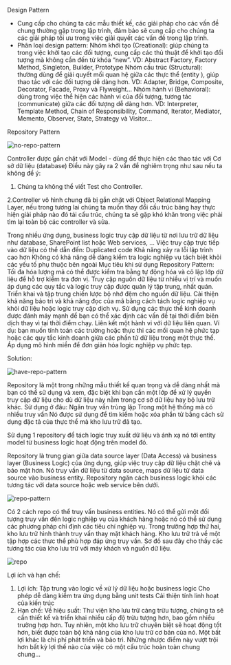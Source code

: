 Design Pattern
- Cung cấp cho chúng ta các mẫu thiết kế, các giải pháp cho các vấn đề chung thường gặp trong lập trình, đảm bảo sẽ cung cấp cho chúng ta các giải pháp tối ưu trong việc giải quyết các vấn đề trong lập trình.
- Phân loại design pattern:
Nhóm khởi tạo (Creational): giúp chúng ta trong việc khởi tạo các đối tượng, cung cấp các thủ thuật để khởi tạo đối tượng mà không cần đến từ khóa “new”. VD: Abstract Factory, Factory Method, Singleton, Builder, Prototype 
Nhóm cấu trúc (Structural): thường dùng để giải quyết mối quan hệ giữa các thực thể (entity	), giúp thao tác với các đối tượng dễ dàng hơn. VD: Adapter, Bridge, Composite, Decorator, Facade, Proxy và Flyweight...
Nhóm hành vi (Behavioral): dùng trong việc thể hiện các hành vi của đối tượng, tương tác (communicate) giữa các đối tượng dễ dàng hơn. VD: Interpreter, Template Method, Chain of Responsibility, Command, Iterator, Mediator, Memento, Observer, State, Strategy và Visitor...

Repository Pattern


![no-repo-pattern](https://user-images.githubusercontent.com/74781135/164414089-1ccdae24-e2f3-412b-bf43-11bd16ba15bd.png)




Controller được gắn chặt với Model - dùng để thực hiện các thao tác với Cơ sở dữ liệu (database)
Điều này gây ra 2 vấn đề nghiêm trọng như sau nếu ta không để ý:
1. Chúng ta không thể viết Test cho Controller.


2.Controller vô hình chung đã bị gắn chặt với Object Relational Mapping  Layer, nếu trong tương lai chúng ta muốn thay đổi cấu trúc bảng hay thực hiện giải pháp nào đó tái cấu trúc, chúng ta sẽ gặp khó khăn trong việc phải tìm lại toàn bộ các controller và sửa.



Trong nhiều ứng dụng, business logic truy cập dữ liệu từ nơi lưu trữ dữ liệu như 
database, SharePoint list hoặc Web services, … Việc truy cập trực tiếp vào dữ liệu có thể dẫn đến:
Duplicated code
Khả năng xảy ra lỗi lập trình cao hơn
Không có khả năng dễ dàng kiểm tra logic nghiệp vụ tách biệt khỏi các yếu tố phụ thuộc bên ngoài
Mục tiêu khi sử dụng Repository Pattern:
Tối đa hóa lượng mã có thể được kiểm tra bằng tự động hóa và cô lập lớp dữ liệu để hỗ trợ kiểm tra đơn vị.
Truy cập nguồn dữ liệu từ nhiều vị trí và muốn áp dụng các quy tắc và logic truy cập được quản lý tập trung, nhất quán.
Triển khai và tập trung chiến lược bộ nhớ đệm cho nguồn dữ liệu.
Cải thiện khả năng bảo trì và khả năng đọc của mã bằng cách tách logic nghiệp vụ khỏi dữ liệu hoặc logic truy cập dịch vụ.
Sử dụng các thực thể kinh doanh được đánh máy mạnh để bạn có thể xác định các vấn đề tại thời điểm biên dịch thay vì tại thời điểm chạy.
Liên kết một hành vi với dữ liệu liên quan. Ví dụ: bạn muốn tính toán các trường hoặc thực thi các mối quan hệ phức tạp hoặc các quy tắc kinh doanh giữa các phần tử dữ liệu trong một thực thể.
Áp dụng mô hình miền để đơn giản hóa logic nghiệp vụ phức tạp.


Solution: 





![have-repo-pattern](https://user-images.githubusercontent.com/74781135/164414110-c5d0a7cf-5353-45b8-8101-fec60ce24de4.png)










Repository là một trong những mẫu thiết kế quan trọng và dễ dàng nhất mà bạn có thể sử dụng và xem, đặc biệt khi bạn cần một lớp để xử lý quyền truy cập dữ liệu cho dù dữ liệu này nằm trong cơ sở dữ liệu hay bộ lưu trữ khác.
Sử dụng ở đâu:
Ngăn truy vấn trùng lặp
Trong một hệ thống mà có nhiều truy vấn
Nó được sử dụng để tìm kiếm hoặc xóa phần tử bằng cách sử dụng đặc tả của thực thể mà kho lưu trữ đã tạo.
 
Sử dụng 1 repository để tách logic truy xuất dữ liệu và ánh xạ nó tới entity model từ business logic hoạt động trên model đó. 
 
Repository là trung gian giữa data source layer (Data Access) và business layer (Business Logic) của ứng dụng, giúp việc truy cập dữ liệu chặt chẽ và bảo mật hơn. Nó truy vấn dữ liệu từ data source, maps dữ liệu từ data source vào business entity. Repository ngăn cách business logic khỏi các tương tác với data source hoặc web service bên dưới. 






![repo-pattern](https://user-images.githubusercontent.com/74781135/164414162-135ee282-03b8-4f8d-9e5f-f32034e64269.png)







Có 2 cách repo có thể truy vấn business entities. Nó có thể gửi một đối tượng truy vấn đến logic nghiệp vụ của khách hàng hoặc nó có thể sử dụng các phương pháp chỉ định các tiêu chí nghiệp vụ. Trong trường hợp thứ hai, kho lưu trữ hình thành truy vấn thay mặt khách hàng. Kho lưu trữ trả về một tập hợp các thực thể phù hợp đáp ứng truy vấn. Sơ đồ sau đây cho thấy các tương tác của kho lưu trữ với máy khách và nguồn dữ liệu.










![repo](https://user-images.githubusercontent.com/74781135/164414179-f091b5bb-aae0-4e63-aedc-989930fa95bc.png)









Lợi ích và hạn chế:
1. Lợi ích:
Tập trung vào logic về xử lý dữ liệu hoặc business logic
Cho phép dễ dàng kiểm tra ứng dụng bằng unit tests
Cải thiện tính linh hoạt của kiến trúc
2. Hạn chế:
Về hiệu suất: Thư viện kho lưu trữ càng trừu tượng, chúng ta sẽ cần thiết kế và triển khai nhiều cấp độ trừu tượng hơn, bao gồm nhiều trường hợp hơn. Tuy nhiên, một kho lưu trữ chuyên biệt sẽ hoạt động tốt hơn, biết được toàn bộ khả năng của kho lưu trữ cơ bản của nó.
Một bất lợi khác là chi phí phát triển và bảo trì. Những nhược điểm này vượt trội hơn bất kỳ lợi thế nào của việc có một cấu trúc hoàn toàn chung chung…

